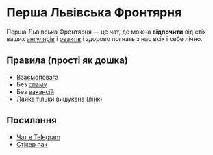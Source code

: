 # Перша Львівська Фронтярня
Перша Львівська Фронтярня — це чат, де можна **відпочити** від етіх ваших [ангулярів](https://angular.io/) і [реактів](https://reactjs.org/) і здорово погнать з нас всіх і себе лічно.


## Правила (прості як дошка)
 - [Взаємоповага](https://uk.wikipedia.org/wiki/%D0%9F%D0%BE%D0%B2%D0%B0%D0%B3%D0%B0)
 - Без [спаму](https://uk.wikipedia.org/wiki/%D0%A1%D0%BF%D0%B0%D0%BC)
 - Без [вакансій](https://uk.wikipedia.org/wiki/%D0%9F%D0%BE%D1%81%D0%B0%D0%B4%D0%B0)
 - Лайка тільки вишукана ([лінк](https://ipress.ua/ljlive/matyuky_yaki_roblyat_z_tebe_ukraintsya_yak_pravylno_layatys_7348.html))


## Посилання
 - [Чат в Telegram](https://t.me/first_lviv_frontend_chat)
 - [Стікер пак](https://t.me/addstickers/frontation)
